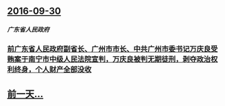 ## [2016-09-30](/zh/news/2016/09/30/index.md)

##### 广东省人民政府
### [前广东省人民政府副省长、广州市市长、中共广州市委书记万庆良受贿案于南宁市中级人民法院宣判，万庆良被判无期徒刑，剥夺政治权利终身，个人财产全部没收](/zh/news/2016/09/30/前广东省人民政府副省长-广州市市长-中共广州市委书记万庆良受贿案于南宁市中级人民法院宣判-万庆良被判无期徒刑-剥夺政治权.md)
## [前一天...](/zh/news/2016/09/29/index.md)


